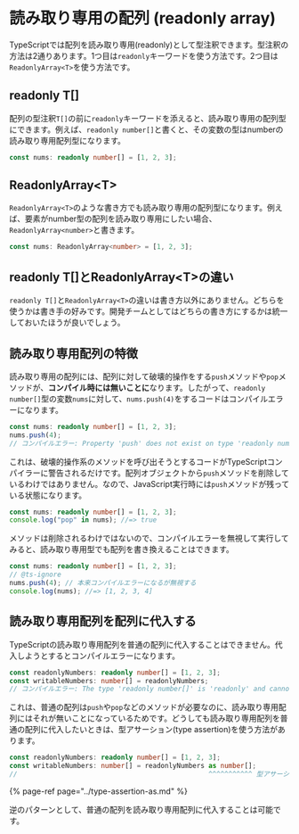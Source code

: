 # 読み取り専用の配列 \(readonly array\)

TypeScriptでは配列を読み取り専用\(readonly\)として型注釈できます。型注釈の方法は2通りあります。1つ目は`readonly`キーワードを使う方法です。2つ目は`ReadonlyArray<T>`を使う方法です。

## readonly T\[\]

配列の型注釈`T[]`の前に`readonly`キーワードを添えると、読み取り専用の配列型にできます。例えば、`readonly number[]`と書くと、その変数の型はnumberの読み取り専用配列型になります。

```typescript
const nums: readonly number[] = [1, 2, 3];
```

## ReadonlyArray&lt;T&gt;

`ReadonlyArray<T>`のような書き方でも読み取り専用の配列型になります。例えば、要素がnumber型の配列を読み取り専用にしたい場合、`ReadonlyArray<number>`と書きます。

```typescript
const nums: ReadonlyArray<number> = [1, 2, 3];
```

## readonly T\[\]とReadonlyArray&lt;T&gt;の違い

`readonly T[]`と`ReadonlyArray<T>`の違いは書き方以外にありません。どちらを使うかは書き手の好みです。開発チームとしてはどちらの書き方にするかは統一しておいたほうが良いでしょう。

## 読み取り専用配列の特徴

読み取り専用の配列には、配列に対して破壊的操作をする`push`メソッドや`pop`メソッドが、**コンパイル時には無いことに**なります。したがって、`readonly number[]`型の変数`nums`に対して、`nums.push(4)`をするコードはコンパイルエラーになります。

```typescript
const nums: readonly number[] = [1, 2, 3];
nums.push(4);
// コンパイルエラー: Property 'push' does not exist on type 'readonly number[]'.(2339)
```

これは、破壊的操作系のメソッドを呼び出そうとするコードがTypeScriptコンパイラーに警告されるだけです。配列オブジェクトから`push`メソッドを削除しているわけではありません。なので、JavaScript実行時には`push`メソッドが残っている状態になります。

```typescript
const nums: readonly number[] = [1, 2, 3];
console.log("pop" in nums); //=> true
```

メソッドは削除されるわけではないので、コンパイルエラーを無視して実行してみると、読み取り専用型でも配列を書き換えることはできます。

```typescript
const nums: readonly number[] = [1, 2, 3];
// @ts-ignore
nums.push(4); // 本来コンパイルエラーになるが無視する
console.log(nums); //=> [1, 2, 3, 4]
```

## 読み取り専用配列を配列に代入する

TypeScriptの読み取り専用配列を普通の配列に代入することはできません。代入しようとするとコンパイルエラーになります。

```typescript
const readonlyNumbers: readonly number[] = [1, 2, 3];
const writableNumbers: number[] = readonlyNumbers;
// コンパイルエラー: The type 'readonly number[]' is 'readonly' and cannot be assigned to the mutable type 'number[]'.(4104)
```

これは、普通の配列は`push`や`pop`などのメソッドが必要なのに、読み取り専用配列にはそれが無いことになっているためです。どうしても読み取り専用配列を普通の配列に代入したいときは、型アサーション\(type assertion\)を使う方法があります。

```typescript
const readonlyNumbers: readonly number[] = [1, 2, 3];
const writableNumbers: number[] = readonlyNumbers as number[];
//                                                ^^^^^^^^^^^ 型アサーション
```

{% page-ref page="../type-assertion-as.md" %}

逆のパターンとして、普通の配列を読み取り専用配列に代入することは可能です。

